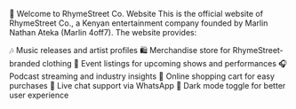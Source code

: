 🎤 Welcome to RhymeStreet Co. Website
This is the official website of RhymeStreet Co., a Kenyan entertainment company founded by Marlin Nathan Ateka (Marlin 4off7). The website provides:

🎶 Music releases and artist profiles
🛍️ Merchandise store for RhymeStreet-branded clothing
🎤 Event listings for upcoming shows and performances
🎧 Podcast streaming and industry insights
🛒 Online shopping cart for easy purchases
🔴 Live chat support via WhatsApp
🎨 Dark mode toggle for better user experience
